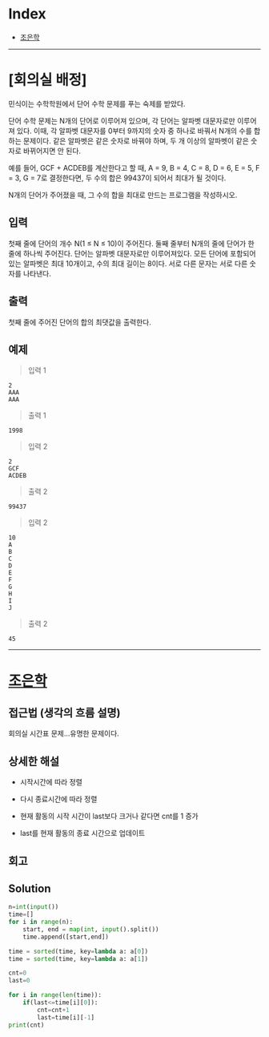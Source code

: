 # Index

+ [조은학](#조은학)

---

# [회의실 배정]

민식이는 수학학원에서 단어 수학 문제를 푸는 숙제를 받았다.

단어 수학 문제는 N개의 단어로 이루어져 있으며, 각 단어는 알파벳 대문자로만 이루어져 있다. 이때, 각 알파벳 대문자를 0부터 9까지의 숫자 중 하나로 바꿔서 N개의 수를 합하는 문제이다. 같은 알파벳은 같은 숫자로 바꿔야 하며, 두 개 이상의 알파벳이 같은 숫자로 바뀌어지면 안 된다.

예를 들어, GCF + ACDEB를 계산한다고 할 때, A = 9, B = 4, C = 8, D = 6, E = 5, F = 3, G = 7로 결정한다면, 두 수의 합은 99437이 되어서 최대가 될 것이다.

N개의 단어가 주어졌을 때, 그 수의 합을 최대로 만드는 프로그램을 작성하시오.

## 입력

첫째 줄에 단어의 개수 N(1 ≤ N ≤ 10)이 주어진다. 둘째 줄부터 N개의 줄에 단어가 한 줄에 하나씩 주어진다. 단어는 알파벳 대문자로만 이루어져있다. 모든 단어에 포함되어 있는 알파벳은 최대 10개이고, 수의 최대 길이는 8이다. 서로 다른 문자는 서로 다른 숫자를 나타낸다.

## 출력

첫째 줄에 주어진 단어의 합의 최댓값을 출력한다.

## 예제

> 입력 1

```
2
AAA
AAA
```

> 출력 1

```
1998
```

> 입력 2

```
2
GCF
ACDEB
```

> 출력 2

```
99437
```

> 입력 2

```
10
A
B
C
D
E
F
G
H
I
J
```

> 출력 2

```
45
```

---

# [조은학]()

## 접근법 (생각의 흐름 설명)

<!--문제를 풀며 생각의 흐름을 글로 작성-->
회의실 시간표 문제...유명한 문제이다.

## 상세한 해설
- 시작시간에 따라 정렬
- 다시 종료시간에 따라 정렬

- 현재 활동의 시작 시간이 last보다 크거나 같다면 cnt를 1 증가
- last를 현재 활동의 종료 시간으로 업데이트

## 회고

<!--이런 유형은 이렇게 접근하면 좋겠다 (이유와 함께)-->


## Solution

<!--전체 코드 첨부-->

```python
n=int(input())
time=[]
for i in range(n):
    start, end = map(int, input().split())
    time.append([start,end])

time = sorted(time, key=lambda a: a[0])
time = sorted(time, key=lambda a: a[1])

cnt=0
last=0

for i in range(len(time)):
    if(last<=time[i][0]):
        cnt=cnt+1
        last=time[i][-1]
print(cnt)
```
